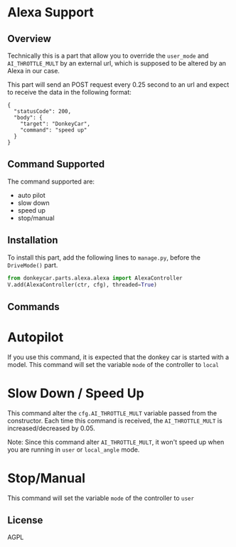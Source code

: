 # Alexa Support
## Overview
Technically this is a part that allow you to override the `user_mode` and `AI_THROTTLE_MULT` by an external url, which is supposed to be altered by an Alexa in our case.

This part will send an POST request every 0.25 second to an url and expect to receive the data in the following format:

```
{
  "statusCode": 200,
  "body": {
    "target": "DonkeyCar",
    "command": "speed up"
  }
}
```

## Command Supported
The command supported are:
- auto pilot
- slow down
- speed up
- stop/manual

## Installation
To install this part, add the following lines to `manage.py`, before the `DriveMode()` part.

```python
from donkeycar.parts.alexa.alexa import AlexaController
V.add(AlexaController(ctr, cfg), threaded=True)

```

## Commands
Autopilot
===
If you use this command, it is expected that the donkey car is started with a model. This command will set the variable `mode` of the controller to `local`

Slow Down / Speed Up
===
This command alter the `cfg.AI_THROTTLE_MULT` variable passed from the constructor. Each time this command is received, the `AI_THROTTLE_MULT` is increased/decreased by 0.05.

Note: Since this command alter `AI_THROTTLE_MULT`, it won't speed up when you are running in `user` or `local_angle` mode.


Stop/Manual
===
This command will set the variable `mode` of the controller to `user`

## License
AGPL